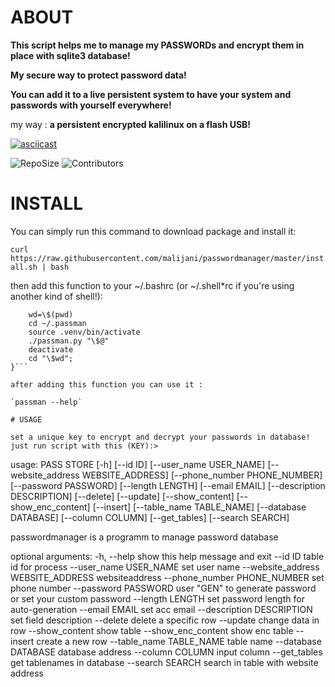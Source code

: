 # ABOUT
**This script helps me to manage my PASSWORDs and encrypt them in place with sqlite3 database!**

**My secure way to protect password data!**

**You can add it to a live persistent system to have your system and passwords with yourself everywhere!**

my way : **a persistent encrypted kalilinux on a flash USB!**

[![asciicast](https://asciinema.org/a/25QiaZ8U5WInmT4rjkuyT7JXq.png)](https://asciinema.org/a/25QiaZ8U5WInmT4rjkuyT7JXq)


![RepoSize](https://img.shields.io/github/repo-size/malijani/passwordmanager.svg?style=flat-square) ![Contributors](https://img.shields.io/github/contributors/malijani/passwordmanager.svg?style=flat-square)

# INSTALL

You can simply run this command to download package and install it:

`curl https://raw.githubusercontent.com/malijani/passwordmanager/master/install.sh | bash`

then add this function to your ~/.bashrc (or ~/.shell*rc if you're using another kind of shell!):

```passman() {
    wd=\$(pwd)
    cd ~/.passman
    source .venv/bin/activate
    ./passman.py "\$@"
    deactivate
    cd "\$wd";
}```

after adding this function you can use it :

`passman --help`

# USAGE

set a unique key to encrypt and decrypt your passwords in database! just run script with this (KEY):>

```
usage: PASS STORE [-h] [--id ID] [--user_name USER_NAME]
                  [--website_address WEBSITE_ADDRESS]
                  [--phone_number PHONE_NUMBER] [--password PASSWORD]
                  [--length LENGTH] [--email EMAIL]
                  [--description DESCRIPTION] [--delete] [--update]
                  [--show_content] [--show_enc_content] [--insert]
                  [--table_name TABLE_NAME] [--database DATABASE]
                  [--column COLUMN] [--get_tables] [--search SEARCH]

passwordmanager is a programm to manage password database

optional arguments:
  -h, --help            show this help message and exit
  --id ID               table id for process
  --user_name USER_NAME
                        set user name
  --website_address WEBSITE_ADDRESS
                        websiteaddress
  --phone_number PHONE_NUMBER
                        set phone number
  --password PASSWORD   user "GEN" to generate password or set your custom
                        password
  --length LENGTH       set password length for auto-generation
  --email EMAIL         set acc email
  --description DESCRIPTION
                        set field description
  --delete              delete a specific row
  --update              change data in row
  --show_content        show table
  --show_enc_content    show enc table
  --insert              create a new row
  --table_name TABLE_NAME
                        table name
  --database DATABASE   database address
  --column COLUMN       input column
  --get_tables          get tablenames in database
  --search SEARCH       search in table with website address
```
